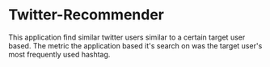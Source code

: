 # Twitter-Recommender
This application find similar twitter users similar to a certain target user based. The metric the application based it's search on was the target user's most frequently used hashtag. 
